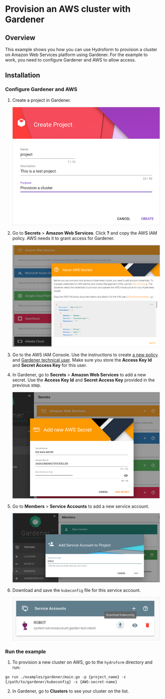 # Provision an AWS cluster with Gardener

## Overview

This example shows you how you can use Hydroform to provision a cluster on Amazon Web Services platform using Gardener. For the example to work, you need to configure Gardener and AWS to allow access. 


## Installation

### Configure Gardener and AWS


1. Create a project in Gardener.

    ![Create Project](../assets/create-project.png)

2. Go to **Secrets** > **Amazon Web Services**. Click **?** and copy the AWS IAM policy. AWS needs it to grant access for Gardener.

    ![Copy policy](../assets/copy-policy.png)

3. Go to the AWS IAM Console. Use the instructions to create [a new policy](https://gardener.cloud/050-tutorials/content/howto/gardener_aws/#create-new-policy) and [Gardener technical user](https://gardener.cloud/050-tutorials/content/howto/gardener_aws/#create-a-new-technical-user). Make sure you store the **Access Key Id** and **Secret Access Key** for this user.

4. In Gardener, go to **Secrets** > **Amazon Web Services** to add a new secret. Use the **Access Key Id** and **Secret Access Key** provided in the previous step.

    ![Add Secret](../assets/add-secret-aws.png)

6. Go to **Members** > **Service Accounts** to add a new service account. 

    ![Add Service Account](../assets/add-service-account.png)

7. Download and save the `kubeconfig` file for this service account. 

    ![Download kubeconfig](../assets/download-kubeconfig.png)

### Run the example

1. To provision a new cluster on AWS, go to the `hydroform` directory and run:

```
go run ./examples/gardener/main.go -p {project_name} -c {/path/to/gardener/kubeconfig} -s {AWS-secret-name}
```
2. In Gardener, go to **Clusters** to see your cluster on the list.